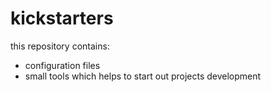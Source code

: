 # kickstarters
this repository contains:
- configuration files
- small tools which helps to start out projects development
